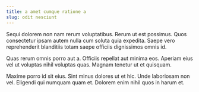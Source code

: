 ```yaml
---
title: a amet cumque ratione a
slug: odit nesciunt
---
```


Sequi dolorem non nam rerum voluptatibus. Rerum ut est possimus. Quos consectetur ipsam autem nulla cum soluta quia expedita. Saepe vero reprehenderit blanditiis totam saepe officiis dignissimos omnis id.

Quas rerum omnis porro aut a. Officiis repellat aut minima eos. Aperiam eius vel ut voluptas nihil voluptas quas. Magnam tenetur ut et quisquam.

Maxime porro id sit eius. Sint minus dolores ut et hic. Unde laboriosam non vel. Eligendi qui numquam quam et. Dolorem enim nihil quos in harum et.
